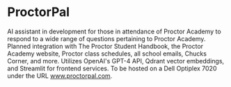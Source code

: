 # ProctorPal

AI assistant in development for those in attendance of Proctor Academy to respond to a wide range of questions pertaining to Proctor Academy. Planned integration with The Proctor Student Handbook, the Proctor Academy website, Proctor class schedules, all school emails, Chucks Corner, and more.  Utilizes OpenAI's GPT-4 API, Qdrant vector embeddings, and Streamlit for frontend services. To be hosted on a Dell Optiplex 7020 under the URL www.proctorpal.com.
